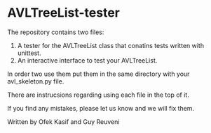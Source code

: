 # AVLTreeList-tester

The repository contains two files:
1. A tester for the AVLTreeList class that conatins tests written with unittest.
2. An interactive interface to test your AVLTreeList.

In order two use them put them in the same directory with your avl_skeleton.py file.

There are instrucsions regarding using each file in the top of it.

If you find any mistakes, please let us know and we will fix them.

Written by Ofek Kasif and Guy Reuveni
